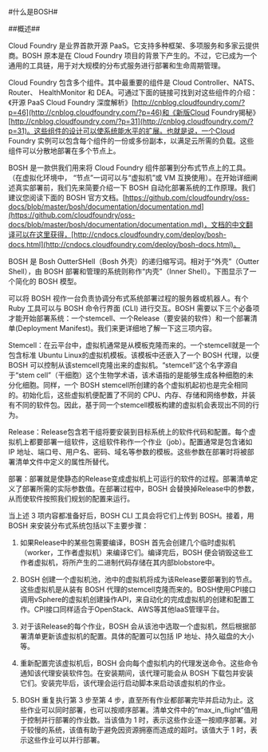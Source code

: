 #什么是BOSH#

##概述##

Cloud Foundry 是业界首款开源 PaaS。它支持多种框架、多项服务和多家云提供商。BOSH 原本是在 Cloud Foundry 项目的背景下产生的。不过，它已成为一个通用的工具链，用于对大规模的分布式服务进行部署和生命周期管理。

Cloud Foundry 包含多个组件。其中最重要的组件是 Cloud Controller、NATS、Router、 HealthMonitor 和 DEA。可通过下面的链接可找到对这些组件的介绍：《开源 PaaS Cloud Foundry 深度解析》[http://cnblog.cloudfoundry.com/?p=46](http://cnblog.cloudfoundry.com/?p=46)和《新版Cloud Foundry揭秘》[http://cnblog.cloudfoundry.com/?p=31](http://cnblog.cloudfoundry.com/?p=31)。这些组件的设计可以使系统能水平的扩展。也就是说，一个Cloud Foundry 实例可以包含每个组件的一份或多份副本，以满足云所需的负载。这些组件可以分散地部署在多个节点上。

BOSH 是一款供我们用来将 Cloud Foundry 组件部署到分布式节点上的工具。（在虚拟化环境中， “节点”一词可以与“虚拟机”或 VM 互换使用）。在开始详细阐述真实部署前，我们先来简要介绍一下 BOSH 自动化部署系统的工作原理。我们建议您阅读下面的 BOSH 官方文档。[https://github.com/cloudfoundry/oss-docs/blob/master/bosh/documentation/documentation.md](https://github.com/cloudfoundry/oss-docs/blob/master/bosh/documentation/documentation.md)，文档的中文翻译可以在这里获得，[http://cndocs.cloudfoundry.com/deploy/bosh-docs.html](http://cndocs.cloudfoundry.com/deploy/bosh-docs.html)。

BOSH 是 Bosh OutterSHell（Bosh 外壳）的递归缩写词。相对于“外壳”（Outter Shell），由 BOSH 部署和管理的系统则称作“内壳”（Inner Shell）。下图显示了一个简化的 BOSH 模型。

可以将 BOSH 视作一台负责协调分布式系统部署过程的服务器或机器人。有个Ruby 工具可以与 BOSH 命令行界面 (CLI) 进行交互。BOSH 需要以下三个必备项才能开始部署系统：一个stemcell、一个Release（要安装的软件）和一个部署清单(Deployment Manifest)。我们来更详细地了解一下这三项内容。

Stemcell：在云平台中，虚拟机通常是从模板克隆而来的。一个stemcell就是一个包含标准 Ubuntu  Linux的虚拟机模板。该模板中还嵌入了一个 BOSH 代理，以便 BOSH 可以控制从该stemcell克隆出来的虚拟机。“stemcell”这个名字源自于“stem cell”（干细胞）这个生物学术语，该术语指的是能够生成各种细胞的未分化细胞。同样，一个 BOSH stemcell所创建的各个虚拟机起初也是完全相同的。初始化后，这些虚拟机便配置了不同的 CPU、内存、存储和网络参数，并装有不同的软件包。因此，基于同一个stemcell模板构建的虚拟机会表现出不同的行为。

Release：Release包含若干组将要安装到目标系统上的软件代码和配置。每个虚拟机上都要部署一组软件，这组软件称作一个作业（job）。配置通常是包含诸如 IP 地址、端口号、用户名、密码、域名等参数的模板。这些参数在部署时将被部署清单文件中定义的属性所替代。

部署：部署就是使静态的Release变成虚拟机上可运行的软件的过程。部署清单定义了部署所需的实际参数值。在部署过程中，BOSH 会替换掉Release中的参数，从而使软件按照我们规划的配置来运行。

当上述 3 项内容都准备好后，BOSH CLI 工具会将它们上传到 BOSH。接着，用BOSH 来安装分布式系统包括以下主要步骤：

1) 如果Release中的某些包需要编译，BOSH 首先会创建几个临时虚拟机（worker，工作者虚拟机）来编译它们。编译完后，BOSH 便会销毁这些工作者虚拟机，将所产生的二进制代码存储在其内部blobstore中。
		
2) BOSH 创建一个虚拟机池，池中的虚拟机将成为该Release要部署到的节点。这些虚拟机是从装有 BOSH 代理的stemcell克隆而来的。BOSH使用CPI接口调用vSphere的虚拟机创建操作API，来自动化的完成虚拟机的创建和配置工作。CPI接口同样适合于OpenStack、AWS等其他IaaS管理平台。
		
3) 对于该Release的每个作业，BOSH 会从该池中选取一个虚拟机，然后根据部署清单更新该虚拟机的配置。具体的配置可以包括 IP 地址、持久磁盘的大小等。
		
4) 重新配置完该虚拟机后，BOSH 会向每个虚拟机内的代理发送命令。这些命令通知该代理安装软件包。在安装期间，该代理可能会从 BOSH 下载包并安装它们。安装完毕后，该代理会运行启动脚本来启动该虚拟机的作业。
		
5) BOSH 重复执行第 3 步至第 4 步，直至所有作业都部署完毕并启动为止。这些作业可以同时部署，也可以按顺序部署。清单文件中的“max_in_flight”值用于控制并行部署的作业数。当该值为 1 时，表示这些作业逐一按顺序部署。对于较慢的系统，该值有助于避免因资源拥塞而造成的超时。该值大于 1 时，表示这些作业可以并行部署。
